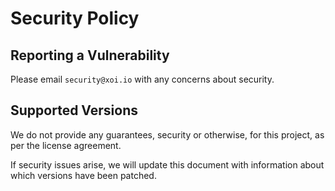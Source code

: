 # Security Policy

## Reporting a Vulnerability

Please email `security@xoi.io` with any concerns about security.

## Supported Versions

We do not provide any guarantees, security or otherwise, for this project, as per the license agreement. 

If security issues arise, we will update this document with information about which versions have been patched.
